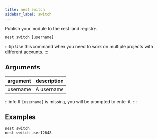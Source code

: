 ```yaml
---
title: nest switch
sidebar_label: switch
---
```


Publish your module to the nest.land registry.

```shell script
nest switch [username]
```

:::tip
Use this command when you need to work on multiple projects with different accounts.
:::

## Arguments

 | argument | description |
 | -------- | ----------- |
 | username | A username  |

:::info
If `[username]` is missing, you will be prompted to enter it.
:::

## Examples

```shell script
nest switch
nest switch user12648
```
